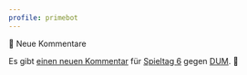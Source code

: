 ```yaml
---
profile: primebot
---
```


<discord-mention highlight profile="pinguine"></discord-mention> 💬 Neue Kommentare

<discord-embed border-color="#f1c40f">

Es gibt [einen neuen Kommentar]() für [Spieltag 6]() gegen [DUM](). 💬

</discord-embed>
